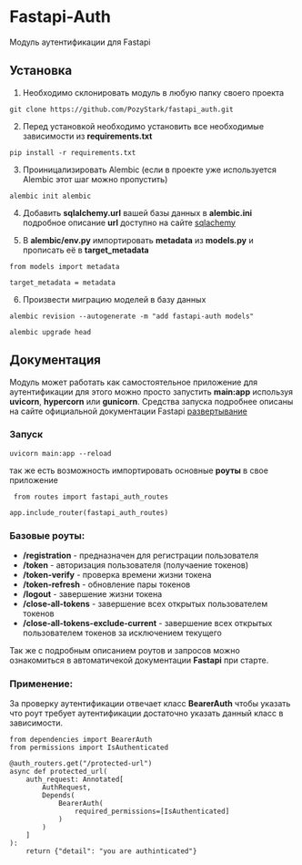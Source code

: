 # Fastapi-Auth
Модуль аутентификации для Fastapi

## Установка
1. Необходимо склонировать модуль в любую папку своего проекта

```git clone https://github.com/PozyStark/fastapi_auth.git```

2. Перед установкой необходимо установить все необходимые зависимости из **requirements.txt**

```pip install -r requirements.txt```

3. Проиницализировать Alembic (eсли в проекте уже используется Alembic этот шаг можно пропустить)

```alembic init alembic```

4. Добавить **sqlalchemy.url** вашей базы данных в **alembic.ini** подробное описание **url** доступно на сайте [sqlachemy](https://docs.sqlalchemy.org/en/20/core/engines.html#backend-specific-urls)

5. В **alembic/env.py** импортировать **metadata** из **models.py** и прописать её в **target_metadata** 

```from models import metadata```

```target_metadata = metadata```

6. Произвести миграцию моделей в базу данных

```alembic revision --autogenerate -m "add fastapi-auth models"```

```alembic upgrade head```

## Документация

Модуль может работать как самостоятельное приложение для аутентификации для этого можно просто запустить **main:app** используя **uvicorn**, **hypercorn** или **gunicorn**.
Средства запуска подробнее описаны на сайте официальной документации Fastapi [развертывание](https://fastapi.tiangolo.com/ru/deployment/)

### Запуск
```uvicorn main:app --reload```

так же есть возможность импортировать основные **роуты** в свое приложение

``` from routes import fastapi_auth_routes```

```app.include_router(fastapi_auth_routes)```

### Базовые роуты:

* **/registration** - предназначен для регистрации пользователя
* **/token** - авторизация пользователя (получаение токенов)
* **/token-verify** - проверка времени жизни токена
* **/token-refresh** - обновление пары токенов
* **/logout** - завершение жизни токена
* **/close-all-tokens** - завершение всех открытых пользователем токенов
* **/close-all-tokens-exclude-current** - завершение всех открытых пользователем токенов за исключением текущего

Так же с подробным описанием роутов и запросов можно ознакомиться в автоматичекой документации **Fastapi** при старте.

### Применение:

За проверку аутентификации отвечает класс **BearerAuth** чтобы указать что роут требует аутентификации достаточно указать данный класс в зависимости.

```
from dependencies import BearerAuth
from permissions import IsAuthenticated

@auth_routers.get("/protected-url")
async def protected_url(
    auth_request: Annotated[
        AuthRequest,
        Depends(
            BearerAuth(
                required_permissions=[IsAuthenticated]
            )
        )
    ]
):
    return {"detail": "you are authinticated"}
```